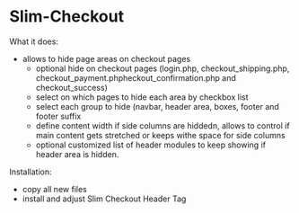 # Slim-Checkout

What it does:
- allows to hide page areas on checkout pages
    - optional hide on checkout pages (login.php, checkout_shipping.php, checkout_payment.phpheckout_confirmation.php and checkout_success)
    - select on which pages to hide each area by checkbox list
    - select each group to hide (navbar, header area, boxes, footer and footer suffix
    - define content width if side columns are hiddedn, allows to control if main content gets stretched or keeps withe space for side columns
    - optional customized list of header modules to keep showing if header area is hidden.
    
Installation:
  - copy all new files
  - install and adjust Slim Checkout Header Tag
